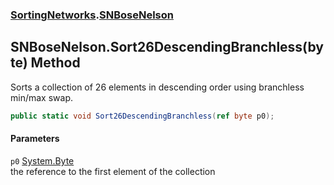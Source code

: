 ### [SortingNetworks](SortingNetworks.md 'SortingNetworks').[SNBoseNelson](SortingNetworks_SNBoseNelson.md 'SortingNetworks.SNBoseNelson')
## SNBoseNelson.Sort26DescendingBranchless(byte) Method
Sorts a collection of 26 elements in descending order using branchless min/max swap.  
```csharp
public static void Sort26DescendingBranchless(ref byte p0);
```
#### Parameters
<a name='SortingNetworks_SNBoseNelson_Sort26DescendingBranchless(byte)_p0'></a>
`p0` [System.Byte](https://docs.microsoft.com/en-us/dotnet/api/System.Byte 'System.Byte')  
the reference to the first element of the collection
  
